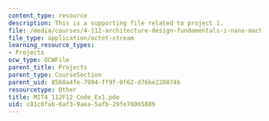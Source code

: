 ```yaml
---
content_type: resource
description: This is a supporting file related to project 1.
file: /media/courses/4-112-architecture-design-fundamentals-i-nano-machines-fall-2012/c81c6fab6af39aea5afb29fe76065889_MIT4_112F12_Code_Ex1.pde
file_type: application/octet-stream
learning_resource_types:
- Projects
ocw_type: OCWFile
parent_title: Projects
parent_type: CourseSection
parent_uid: 8560a4fe-7994-ff9f-0f62-d76be228874b
resourcetype: Other
title: MIT4_112F12_Code_Ex1.pde
uid: c81c6fab-6af3-9aea-5afb-29fe76065889
---
```


